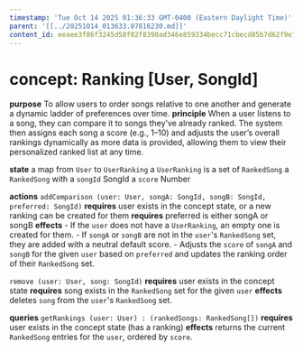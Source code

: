 ```yaml
---
timestamp: 'Tue Oct 14 2025 01:36:33 GMT-0400 (Eastern Daylight Time)'
parent: '[[../20251014_013633.07816230.md]]'
content_id: eeaee3f86f3245d58f02f8390ad346e859334becc71cbecd85b7d62f9e7fae09
---
```


# concept: Ranking \[User, SongId]

**purpose** To allow users to order songs relative to one another and generate a dynamic ladder of preferences over time.
**principle** When a user listens to a song, they can compare it to songs they’ve already ranked. The system then assigns each song a score (e.g., 1–10) and adjusts the user’s overall rankings dynamically as more data is provided, allowing them to view their personalized ranked list at any time.

**state**
a map from `User` to `UserRanking`
a `UserRanking` is a set of `RankedSong`
a `RankedSong` with
a `songId` SongId
a `score` Number

**actions**
`addComparison (user: User, songA: SongId, songB: SongId, preferred: SongId)`
**requires** user exists in the concept state, or a new ranking can be created for them
**requires** preferred is either songA or songB
**effects**
\- If the `user` does not have a `UserRanking`, an empty one is created for them.
\- If `songA` or `songB` are not in the `user`'s `RankedSong` set, they are added with a neutral default score.
\- Adjusts the `score` of `songA` and `songB` for the given `user` based on `preferred` and updates the ranking order of their `RankedSong` set.

`remove (user: User, song: SongId)`
**requires** user exists in the concept state
**requires** song exists in the `RankedSong` set for the given `user`
**effects** deletes `song` from the `user`'s `RankedSong` set.

**queries**
`getRankings (user: User) : (rankedSongs: RankedSong[])`
**requires** user exists in the concept state (has a ranking)
**effects** returns the current `RankedSong` entries for the `user`, ordered by `score`.
